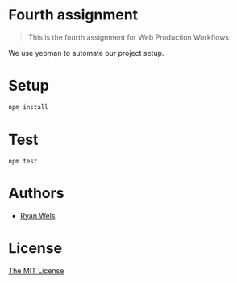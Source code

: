 # Fourth assignment

> This is the fourth assignment for Web Production Workflows

We use yeoman to automate our project setup.

# Setup

```js
npm install
```

# Test

```
npm test
```

# Authors

- [Ryan Wels](mailto:RyanLSWels@gmail.com)

# License

[The MIT License](https://opensource.org/licenses/MIT)
